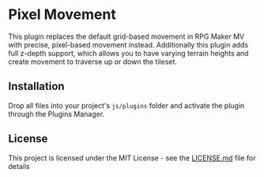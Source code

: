 # Pixel Movement

This plugin replaces the default grid-based movement in RPG Maker MV with precise, pixel-based movement instead. Additionally this plugin adds full z-depth support, which allows you to have varying terrain heights and create movement to traverse up or down the tileset.

## Installation

Drop all files into your project's `js/plugins` folder and activate the plugin through the Plugins Manager. 

## License

This project is licensed under the MIT License - see the [LICENSE.md](LICENSE.md) file for details